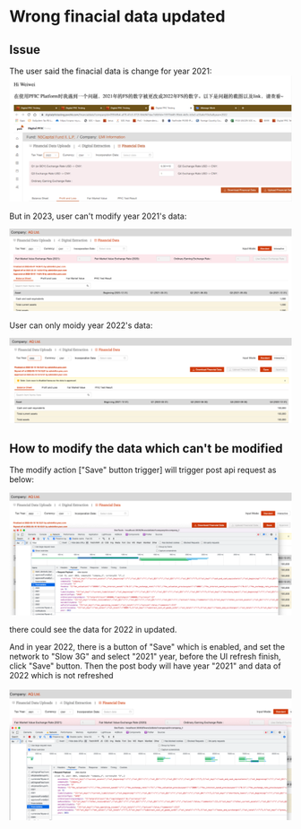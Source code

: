 # Wrong finacial data updated

## Issue

The user said the finacial data is change for year 2021:
![Issue of wrong data](pic/issueofwrongdata.png)

But in 2023, user can't modify year 2021's data:

![data 2021](pic/data2021.png)

User can only moidy year 2022's data:

![data 2022](pic/data2022.png)


## How to modify the data which can't be modified

The modify action ["Save" button trigger] will trigger post api request as below:

![Post data for 2022](pic/postData2022.png)

there could see the data for 2022 in updated.

And in year 2022, there is a button of "Save"  which is enabled, and set the network to "Slow 3G" and select "2021" year, before the UI refresh finish, click "Save" button.
Then the post body will have year "2021" and data of 2022 which is not refreshed 

![Post data for 2021](pic/postData2021.png)


